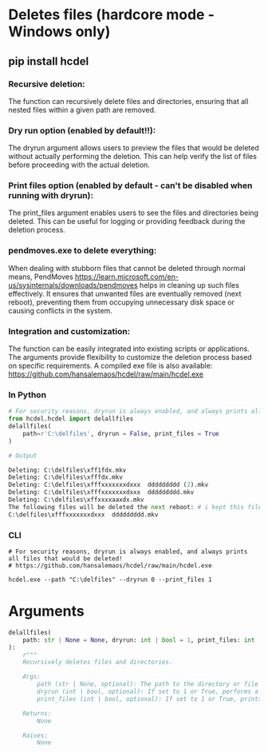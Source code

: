 # Deletes files (hardcore mode - Windows only)

## pip install hcdel

### Recursive deletion: 

The function can recursively delete files and directories, ensuring that
 all nested files within a given path are removed.

### Dry run option (enabled by default!!): 

The dryrun argument allows users to preview the files that would be deleted without actually performing the deletion.
This can help verify the list of files before proceeding 
with the actual deletion.

### Print files option (enabled by default - can't be disabled when running with dryrun): 

The print_files argument enables users to see the files and directories being deleted. 
This can be useful for logging or providing feedback during the deletion process.

### pendmoves.exe to delete everything:

When dealing with stubborn files that cannot be deleted through normal means, 
PendMoves https://learn.microsoft.com/en-us/sysinternals/downloads/pendmoves helps in cleaning up such files effectively. 
It ensures that unwanted files are eventually removed (next reboot), 
preventing them from occupying unnecessary disk space 
or causing conflicts in the system.

### Integration and customization: 

The function can be easily integrated into existing scripts or applications. 
The arguments provide flexibility to customize the deletion process based
 on specific requirements. A compiled exe file is also available: https://github.com/hansalemaos/hcdel/raw/main/hcdel.exe



### In Python 

```python
# For security reasons, dryrun is always enabled, and always prints all files that would be deleted!
from hcdel.hcdel import delallfiles
delallfiles(
    path=r'C:\delfiles', dryrun = False, print_files = True
)

# Output 

Deleting: C:\delfiles\xff1fdx.mkv
Deleting: C:\delfiles\xfffdx.mkv
Deleting: C:\delfiles\xfffxxxxxxxdxxx  ddddddddd (2).mkv
Deleting: C:\delfiles\xfffxxxxxxxdxxx  ddddddddd.mkv
Deleting: C:\delfiles\xffxxxxaaxdx.mkv
The following files will be deleted the next reboot: # i kept this file open in my media player 
C:\delfiles\xfffxxxxxxxdxxx  ddddddddd.mkv

```

### CLI
```
# For security reasons, dryrun is always enabled, and always prints all files that would be deleted!
# https://github.com/hansalemaos/hcdel/raw/main/hcdel.exe

hcdel.exe --path "C:\delfiles" --dryrun 0 --print_files 1

```


# Arguments 

```python
delallfiles(
    path: str | None = None, dryrun: int | bool = 1, print_files: int | bool = 1
):
    r"""
    Recursively deletes files and directories.

    Args:
        path (str | None, optional): The path to the directory or file to be deleted. If None or '', the script exits with code 1. Defaults to None.
        dryrun (int | bool, optional): If set to 1 or True, performs a dry run and only prints the files that would be deleted without actually deleting them. If set to 0 or False, deletes the files and directories. Defaults to 1.
        print_files (int | bool, optional): If set to 1 or True, prints the files and directories being deleted. Defaults to 1.

    Returns:
        None

    Raises:
        None
```        
